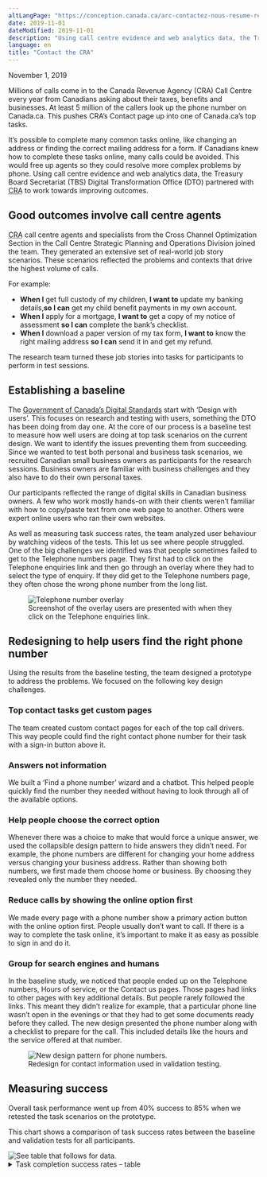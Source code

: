 ```yaml
---
altLangPage: "https://conception.canada.ca/arc-contactez-nous-resume-recherche.html"
date: 2019-11-01
dateModified: 2019-11-01
description: "Using call centre evidence and web analytics data, the Treasury Board Secretariat (TBS) Digital Transformation Office (DTO) partnered with Canada Revenue Agency to work towards improving outcomes."
language: en
title: "Contact the CRA"
---
```

<p class="post-meta">November 1, 2019</p>
<p>Millions of calls come in to the Canada Revenue Agency (CRA) Call Centre every year from Canadians asking about their taxes, benefits and businesses. At least 5 million of the callers look up the phone number on Canada.ca. This pushes CRA’s Contact page up into one of Canada.ca’s top tasks. </p>
<p>It’s possible to complete many common tasks online, like changing an address or finding the correct mailing address for a form. If Canadians knew how to complete these tasks online, many calls could be avoided. This would free up agents so they could resolve more complex problems by phone. Using call centre evidence and web analytics data, the Treasury Board Secretariat (TBS) Digital Transformation Office (DTO) partnered with <abbr title="Canada Revenue Agency">CRA</abbr> to work towards improving outcomes.</p>
<h2>Good outcomes involve call centre agents</h2>
<p><abbr title="Canada Revenue Agency">CRA</abbr> call centre agents and specialists from the Cross Channel Optimization Section in the Call Centre Strategic Planning and Operations Division joined the team. They generated an extensive set of real-world job story scenarios. These scenarios reflected the problems and contexts that drive the highest volume of calls. </p>
<p>For example:</p>
<ul>
  <li><b>When I</b> get full custody of my children, <b>I want to</b> update my banking details,<b>so I can</b> get my child benefit payments in my own account.</li>
  <li><b>When I</b> apply for a mortgage, <b>I want to</b> get a copy of my notice of assessment <b>so I can</b> complete the bank’s checklist. </li>
  <li><b>When I</b> download a paper version of my tax form, <b>I want to</b> know the right mailing address <b>so I can</b> send it in and get my refund.</li>
</ul>
<p>The research team turned these job stories into tasks for participants to perform in test sessions. </p>
<h2>Establishing a baseline</h2>
<p>The <a href="https://www.canada.ca/en/government/system/digital-government/government-canada-digital-standards.html">Government of Canada’s Digital Standards</a> start with ‘Design with users’. This focuses on research and testing with users, something the DTO has been doing from day one. At the core of our process is a baseline test to measure how well users are doing at top task scenarios on the current design. We want to identify the issues preventing them from succeeding. Since we wanted to test both personal and business task scenarios, we recruited Canadian small business owners as participants for the research sessions. Business owners are familiar with business challenges and they also have to do their own personal taxes. </p>
<p>Our participants reflected the range of digital skills in Canadian business owners. A few who work mostly hands-on with their clients weren’t familiar with how to copy/paste text from one web page to another. Others were expert online users who ran their own websites.</p>
<p>As well as measuring task success rates, the team analyzed user behaviour by watching videos of the tests. This let us see where people struggled. One of the big challenges we identified was that people sometimes failed to get to the Telephone numbers page. They first had to click on the Telephone enquiries link and then go through an overlay where they had to select the type of enquiry. If they did get to the Telephone numbers page, they often chose the wrong phone number from the long list.</p>
<figure><img class="img-responsive" alt="Telephone number overlay" src="/research-summaries/images/cra-contact-us/telephone-overlay.png"/>
  <figcaption>Screenshot of the overlay users are presented with when they click on the Telephone enquiries link.</figcaption>
</figure>
<h2>Redesigning to help users find the right phone number</h2>
<p>Using the results from the baseline testing, the team designed a prototype to address the problems. We focused on the following key design challenges. </p>
<h3>Top contact tasks get custom pages</h3>
<p>The team created custom contact pages for each of the top call drivers. This way people could find the right contact phone number for their task with a sign-in button above it.</p>
<h3>Answers not information</h3>
<p>We built a ‘Find a phone number’ wizard and a chatbot. This helped people quickly find the number they needed without having to look through all of the available options. </p>
<h3>Help people choose the correct option</h3>
<p>Whenever there was a choice to make that would force a unique answer, we used the collapsible design pattern to hide answers they didn’t need. For example, the phone numbers are different for changing your home address versus changing your business address. Rather than showing both numbers, we first made them choose home or business. By choosing they revealed only the number they needed. </p>
<h3>Reduce calls by showing the online option first</h3>
<p>We made every page with a phone number show a primary action button with the online option first. People usually don’t want to call. If there is a way to complete the task online, it’s important to make it as easy as possible to sign in and do it. </p>
<h3>Group for search engines and humans</h3>
<p>In the baseline study, we noticed that people ended up on the Telephone numbers, Hours of service, or the Contact us pages. Those pages had links to other pages with key additional details. But people rarely followed the links. This meant they didn’t realize for example, that a particular phone line wasn’t open in the evenings or that they had to get some documents ready before they called. The new design presented the phone number along with a checklist to prepare for the call. This included details like the hours and the service offered at that number.</p>
<figure class="mrgn-tp-lg mrgn-bttm-lg"> <img class="img-responsive border" alt="New design pattern for phone numbers." src="/research-summaries/images/cra-contact-us/contact-design-pattern.png"/>
  <figcaption>Redesign for contact information used in validation testing.</figcaption>
</figure>
<h2>Measuring success</h2>
<p>Overall task performance went up from 40% success to 85% when we retested the task scenarios on the prototype. </p>
<p>This chart shows a comparison of task success rates between the baseline and validation tests for all participants.</p>
<img class="img-responsive hidden-sm hidden-xs" alt="See table that follows for data." src="/research-summaries/images/cra-contact-us/cra-contact-us-task-success-chart.png"/>
<div class="row col-md-9">
  <details>
    <summary> Task completion success rates – table </summary>
    <div class="table-bravo">
      <table class="table table-bordered">
        <thead>
          <tr>
            <th scope="col">Task</th>
            <th scope="col">Baseline</th>
            <th scope="col">Validation</th>
          </tr>
        </thead>
        <tbody>
          <tr>
            <td>Proof of Income Sundays - Tax Information Phone Service (TIPS) line</td>
            <td>21%</td>
            <td>56%</td>
          </tr>
          <tr>
            <td>Direct deposit - Individual tax enquiries (ITE) line</td>
            <td>56%</td>
            <td>82%</td>
          </tr>
          <tr>
            <td>Notice of Assessment (NoA) - <abbr title="Individual tax enquiries">ITE</abbr> line</td>
            <td>36%</td>
            <td>82%</td>
          </tr>
          <tr>
            <td>NoA via My Account</td>
            <td>73%</td>
            <td>93%</td>
          <tr>
            <td>Child Benefits - Benefits line</td>
            <td>50%</td>
            <td>83%</td>
          </tr>
            </tr>
          
          <tr>
            <td>Monday - Telerefund line</td>
            <td>65%</td>
            <td>88%</td>
          </tr>
          <tr>
            <td>Misallocated payment - <abbr title="Individual tax enquiries">ITE</abbr> line</td>
            <td>12%</td>
            <td>83%</td>
          </tr>
          <tr>
            <td>Corporate - Payment arrangements</td>
            <td>28%</td>
            <td>83%</td>
          </tr>
          <tr>
            <td>Report a scam - Anti-fraud</td>
            <td>67%</td>
            <td>100%</td>
          </tr>
          <tr>
            <td>Address for T2062 form - Surrey King George</td>
            <td>22%</td>
            <td>89%</td>
          </tr>
          <tr>
            <td>Address for RC1 form - <abbr title="Price Edward Island">PEI</abbr></td>
            <td>0%</td>
            <td>100%</td>
          </tr>
          <tr>
            <td>Security code - <abbr title="Individual tax enquiries">ITE</abbr> line </td>
            <td>53%</td>
            <td>76%</td>
          </tr>
        </tbody>
      </table>
    </div>
  </details>
</div>
<div class="clearfix"></div>
<h2>What we learned</h2>
<p>People are more likely to find the right phone number or address when we: </p>
<ul>
  <li>focus on helping them find the right answer for them </li>
  <li>use wizards and force choices to combat information overload</li>
  <li>create custom contact pages for top call drivers</li>
  <li>group all of the answers for a contact task together including hours of service, how to prepare, and services offered </li>
</ul>
<div class="clearfix"></div>
<h2>Request the research</h2>
<p>If you’d like to see the detailed research findings from this project, email us at <a href="mailto:dto.btn@tbs-sct.gc.ca">dto.btn@tbs-sct.gc.ca</a>. </p>
<h2>Let us know what you think</h2>
<p>Tweet using the hashtag #Canadadotca.</p>
<h2>Explore further</h2>
<ul>
  <li>Read our blog post: <a href="https://blog.canada.ca/2019/11/01/tips-travel-contact.html">Content design tips from our Travel advice and advisories and Contact the CRA optimization projects</a></li>
  <li>Read overviews of other <a href="https://blog.canada.ca/pages/project-overview.html#projects">projects with our partners</a></li>
</ul>
